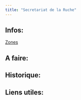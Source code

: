 ```yaml
---
title: "Secretariat de la Ruche"
---
```


 ## Infos:
[Zones](notes/zones/Zones.md)
## A faire: 

## Historique:

## Liens utiles:

